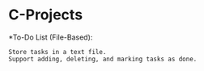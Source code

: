 # C-Projects

*To-Do List (File-Based):

    Store tasks in a text file.
    Support adding, deleting, and marking tasks as done.
